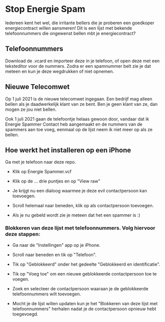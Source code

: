 # Stop Energie Spam
Iedereen kent het wel, die irritante bellers die je proberen een goedkoper energiecontract willen aansmeren!
Dit is een lijst met bekende telefoonnummers die ongewenst bellen mbt je energiecontract? 

## Telefoonnummers
Download de .vcard en importeer deze in je telefoon, of open deze met een teksteditor voor de nummers. 
Zodra er een spamnummer belt zie je dat meteen en kun je deze wegdrukken of niet opnemen.

## Nieuwe Telecomwet
Op 1 juli 2021 is de nieuwe telecomwet ingegaan. Een bedrijf mag alleen bellen als je daadwerkelijk klant van ze bent. Ben je geen klant van ze, dan mogen ze jou niet bellen. 

Ook 1 juli 2021 gaan de telefoontje helaas gewoon door, vandaar dat ik Energie Spammer Contact heb aangemaakt en de nummers van de spammers aan toe voeg, eenmaal op de lijst neem ik niet meer op als ze bellen.

## Hoe werkt het installeren op een iPhone
Ga met je telefoon naar deze repo.

* Klik op Energie Spammer.vcf

* Klik op de ... drie puntjes en op "View raw"

* Je krijgt nu een dialoog waarmee je deze evil contactpersoon kan toevoegen.

* Scroll helemaal naar beneden, klik op als contactpersoon toevoegen.

* Als je nu gebeld wordt zie je meteen dat het een spammer is :)

### Blokkeren van deze lijst met telefoonnummers. Volg hiervoor deze stappen:

* Ga naar de "Instellingen" app op je iPhone.

* Scroll naar beneden en tik op "Telefoon".

* Tik op "Geblokkeerd" onder het gedeelte "Geblokkeerd en identificatie".

* Tik op "Voeg toe" om een nieuwe geblokkeerde contactpersoon toe te voegen.

* Zoek en selecteer de contactpersoon waaraan je de geblokkeerde telefoonnummers wilt toevoegen.

* Mocht je de lijst willen updaten kun je het "Blokkeren van deze lijst met telefoonnummers" herhalen nadat je de contactpersoon opnieuw hebt toegevoegd.

